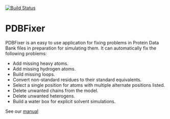 [![Build Status](https://travis-ci.org/pandegroup/pdbfixer.svg)](https://travis-ci.org/pandegroup/pdbfixer)

PDBFixer
========

PDBFixer is an easy to use application for fixing problems in Protein Data Bank files in preparation for simulating them.  It can automatically fix the following problems:

- Add missing heavy atoms.
- Add missing hydrogen atoms.
- Build missing loops.
- Convert non-standard residues to their standard equivalents.
- Select a single position for atoms with multiple alternate positions listed.
- Delete unwanted chains from the model.
- Delete unwanted heterogens.
- Build a water box for explicit solvent simulations.

See our [manual](http://htmlpreview.github.io/?https://raw.github.com/pandegroup/pdbfixer/master/Manual.html)
